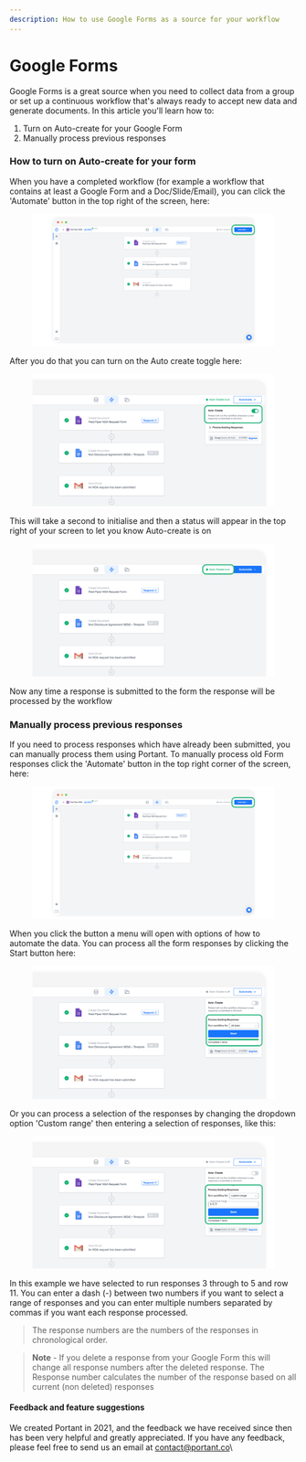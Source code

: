 ```yaml
---
description: How to use Google Forms as a source for your workflow
---
```


# Google Forms

Google Forms is a great source when you need to collect data from a group or set up a continuous workflow that's always ready to accept new data and generate documents. In this article you'll learn how to:

1. Turn on Auto-create for your Google Form
2. Manually process previous responses

### How to turn on Auto-create for your form

When you have a completed workflow (for example a workflow that contains at least a Google Form and a Doc/Slide/Email), you can click the 'Automate' button in the top right of the screen, here:

<figure><img src="../../.gitbook/assets/pika-1707359113083-1x.png" alt=""><figcaption></figcaption></figure>

After you do that you can turn on the Auto create toggle here:

<figure><img src="../../.gitbook/assets/pika-1707359258415-1x.png" alt=""><figcaption></figcaption></figure>

This will take a second to initialise and then a status will appear in the top right of your screen to let you know Auto-create is on&#x20;

<figure><img src="../../.gitbook/assets/pika-1707359357753-1x.png" alt=""><figcaption></figcaption></figure>

Now any time a response is submitted to the form the response will be processed by the workflow

### Manually process previous responses

If you need to process responses which have already been submitted, you can manually process them using Portant. To manually process old Form responses click the 'Automate' button in the top right corner of the screen, here:

<figure><img src="../../.gitbook/assets/pika-1707359113083-1x.png" alt=""><figcaption></figcaption></figure>

When you click the button a menu will open with options of how to automate the data. You can process all the form responses by clicking the Start button here:

<figure><img src="../../.gitbook/assets/pika-1707359638991-1x.png" alt=""><figcaption></figcaption></figure>

Or you can process a selection of the responses by changing the dropdown option 'Custom range' then entering a selection of responses, like this:

<figure><img src="../../.gitbook/assets/pika-1707359687623-1x.png" alt=""><figcaption></figcaption></figure>

In this example we have selected to run responses 3 through to 5 and row 11. You can enter a dash (-) between two numbers if you want to select a range of responses and you can enter multiple numbers separated by commas if you want each response processed.

> The response numbers are the numbers of the responses in chronological order.

> **Note** - If you delete a response from your Google Form this will change all response numbers after the deleted response. The Response number calculates the number of the response based on all current (non deleted) responses

#### Feedback and feature suggestions

We created Portant in 2021, and the feedback we have received since then has been very helpful and greatly appreciated. If you have any feedback, please feel free to send us an email at [contact@portant.co](mailto:contact@portant.co)\
